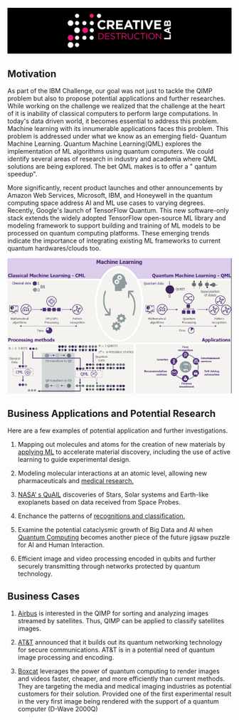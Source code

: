 ![CDL Hackaton](img/CDL_logo.png)

## Motivation

As part of the IBM Challenge, our goal was not just to tackle the QIMP problem but also to propose potential applications and further researches. While working on the challenge we realized that the challenge at the heart of it is inability of classical computers to perform large computations. In today's data driven world, it becomes essential to address this problem. Machine learning with its innumerable applications faces this problem. This problem is addressed under what we know as an emerging field- Quantum Machine Learning. Quantum Machine Learning(QML) explores the implementation of ML algorithms using quantum computers. We could identify several areas of research in industry and academia where QML solutions are being explored. The bet QML makes is to offer a " qantum speedup".

More significantly, recent product launches and other announcements by Amazon Web Services, Microsoft, IBM, and Honeywell in the quantum computing space address AI and ML use cases to varying degrees. Recently, Google's launch of TensorFlow Quantum. This new software-only stack extends the widely adopted TensorFlow open-source ML library and modeling framework to support building and training of ML models to be processed on quantum computing platforms. These emerging trends indicate the importance of integrating existing ML frameworks to current quantum hardwares/clouds too.

![CDL Hackaton](img/cml_qml.PNG)

## Business Applications and Potential Research

Here are a few examples of potential application and further investigations.

1. Mapping out molecules and atoms for the creation of new materials by [applying ML](https://pubs.acs.org/doi/10.1021/acs.nanolett.9b04090) to accelerate material discovery, including the use of active learning to guide experimental design.

2. Modeling molecular interactions at an atomic level, allowing new pharmaceuticals and [medical research.](https://doi.org/10.1038/s41570-020-0189-9)
 
3. [NASA’ s QuAIL](https://ntrs.nasa.gov/search.jsp?R=20180001867) discoveries of Stars, Solar systems and Earth-like exoplanets based on data received from Space Probes.  

4. Enchance the patterns of [recognitions and classification.](https://arxiv.org/abs/1804.11326)

5. Examine the potential cataclysmic growth of Big Data and AI when [Quantum Computing](https://link.springer.com/article/10.1186/s40537-019-0202-7) becomes another piece of the future jigsaw puzzle for AI and Human Interaction. 

5. Efficient image and video processing encoded in qubits and further securely transmitting through networks protected by quantum technology.

## Business Cases

1. [Airbus](https://www.airbus.com/innovation/industry-4-0/quantum-technologies.html) is interested in the QIMP for sorting and analyzing images 
streamed by satellites. Thus, QIMP can be applied to classify satellites images.

2. [AT&T](https://about.att.com/innovationblog/2018/12/building_a_quantum_network.html) announced that it  builds out its quantum networking technology
for secure communications. AT&T is in a potential need of quantum image processing and encoding.

3. [Boxcat](http://boxc.at/) leverages the power of quantum computing to render images and videos faster, cheaper, and more efficiently than current methods. 
They are targeting the media and medical imaging industries as potential customers for their solution. Provided one of the first 
experimental result in the very first image being rendered with the support of a quantum computer (D-Wave 2000Q)
